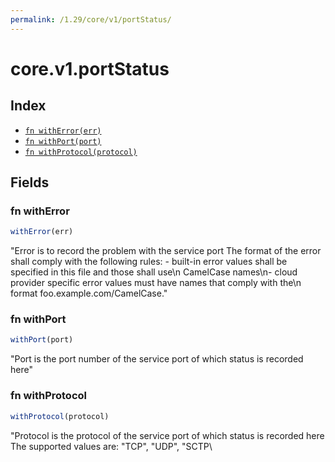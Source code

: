 ```yaml
---
permalink: /1.29/core/v1/portStatus/
---
```


# core.v1.portStatus



## Index

* [`fn withError(err)`](#fn-witherror)
* [`fn withPort(port)`](#fn-withport)
* [`fn withProtocol(protocol)`](#fn-withprotocol)

## Fields

### fn withError

```ts
withError(err)
```

"Error is to record the problem with the service port The format of the error shall comply with the following rules: - built-in error values shall be specified in this file and those shall use\n  CamelCase names\n- cloud provider specific error values must have names that comply with the\n  format foo.example.com/CamelCase."

### fn withPort

```ts
withPort(port)
```

"Port is the port number of the service port of which status is recorded here"

### fn withProtocol

```ts
withProtocol(protocol)
```

"Protocol is the protocol of the service port of which status is recorded here The supported values are: \"TCP\", \"UDP\", \"SCTP\